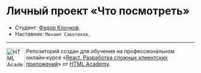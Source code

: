 # Личный проект «Что посмотреть»

* Студент: [Федор Клочков](https://up.htmlacademy.ru/react/10/user/845199).
* Наставник: `Михаил Савотиков`.

---

<a href="https://htmlacademy.ru/intensive/react"><img align="left" width="50" height="50" title="HTML Academy" src="https://up.htmlacademy.ru/static/img/intensive/react/logo-for-github.png"></a>

Репозиторий создан для обучения на профессиональном онлайн‑курсе «[React. Разработка сложных клиентских приложений](https://htmlacademy.ru/intensive/react)» от [HTML Academy](https://htmlacademy.ru).
